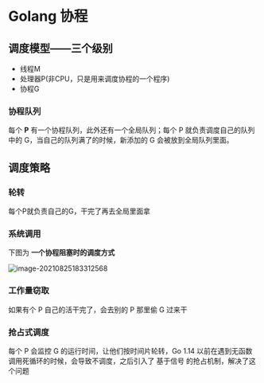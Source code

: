 

# Golang 协程

## 调度模型——三个级别

- 线程M
- 处理器P(非CPU，只是用来调度协程的一个程序)
- 协程G

### 协程队列

每个 **P** 有一个协程队列，此外还有一个全局队列；每个 P 就负责调度自己的队列中的 G，当自己的队列满了的时候，新添加的 G 会被放到全局队列里面。



## 调度策略

### 轮转

每个P就负责自己的G，干完了再去全局里面拿

### 系统调用

下图为 **一个协程阻塞时的调度方式**

![image-20210825183312568](E:\markdown\Golang\images\image-20210825183312568.png)



### 工作量窃取

如果有个 P 自己的活干完了，会去别的 P 那里偷 G 过来干

### 抢占式调度

每个 P 会监控 G 的运行时间，让他们按时间片轮转，Go 1.14 以前在遇到无函数调用死循环的时候，会导致不调度，之后引入了 基于信号 的抢占机制，解决了这个问题
